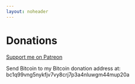 ```yaml
---
layout: noheader
---
```


# Donations

[Support me on Patreon](https://patreon.com/motibytes)

Send Bitcoin to my Bitcoin donation address at: bc1q99vng5nykfjv7vy8crj7p3a4nluwgm44mup20a

<!-- Send monero to my donation address at -->
